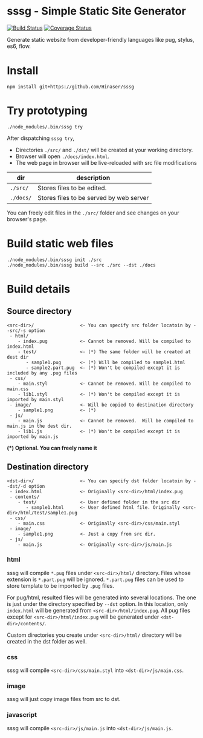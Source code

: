 # sssg - Simple Static Site Generator
[![Build Status](https://travis-ci.org/Hinaser/sssg.svg?branch=develop)](https://travis-ci.org/Hinaser/sssg)
[![Coverage Status](https://coveralls.io/repos/github/Hinaser/sssg/badge.svg?branch=develop)](https://coveralls.io/github/Hinaser/sssg?branch=develop)

Generate static website from developer-friendly languages like pug, stylus, es6, flow.

# Install
```
npm install git+https://github.com/Hinaser/sssg
```

# Try prototyping
```
./node_modules/.bin/sssg try
```

After dispatching `sssg try`,
- Directories `./src/` and `./dst/` will be created at your working directory.
- Browser will open `./docs/index.html`.
- The web page in browser will be live-reloaded with src file modifications 

|dir|description|
|---|-----------|
|`./src/`|Stores files to be edited.  |
|`./docs/`|Stores files to be served by web server|

You can freely edit files in the `./src/` folder and see changes on your browser's page.

# Build static web files
```
./node_modules/.bin/sssg init ./src
./node_modules/.bin/sssg build --src ./src --dst ./docs
```

# Build details
## Source directory
```
<src-dir>/                 <- You can specify src folder locatoin by --src/-s option
 - html/
    - index.pug            <- Cannot be removed. Will be compiled to index.html
    - test/                <- (*) The same folder will be created at dest dir
       - sample1.pug       <- (*) Will be compiled to sample1.html
       - sample2.part.pug  <- (*) Won't be compiled except it is included by any .pug files
 - css/
    - main.styl            <- Cannot be removed. Will be compiled to main.css
    - lib1.styl            <- (*) Won't be compiled except it is imported by main.styl
 - image/                  <- Will be copied to destination directory
    - sample1.png          <- (*) 
 - js/
    - main.js              <- Cannot be removed.  Will be compiled to main.js in the dest dir.
    - lib1.js              <- (*) Won't be compiled except it is imported by main.js
```

__(*) Optional. You can freely name it__

## Destination directory
```
<dst-dir>/                 <- You can specify dst folder locatoin by --dst/-d option
 - index.html              <- Originally <src-dir>/html/index.pug
 - contents/
    - test/                <- User defined folder in the src dir
       - sample1.html      <- User defined html file. Originally <src-dir>/html/test/sample1.pug
 - css/
    - main.css             <- Originally <src-dir>/css/main.styl
 - image/
    - sample1.png          <- Just a copy from src dir.
 - js/
    - main.js              <- Originally <src-dir>/js/main.js
```

### html
sssg will compile `*.pug` files under `<src-dir>/html/` directory.
Files whose extension is `*.part.pug` will be ignored.
`*.part.pug` files can be used to store template to be imported by `.pug` files.

For pug/html, resulted files will be generated into several locations.
The one is just under the directory specified by `--dst` option.
In this location, only `index.html` will be generated from `<src-dir>/html/index.pug`.
All pug files except for `<src-dir>/html/index.pug` will be generated under `<dst-dir>/contents/`.

Custom directories you create under `<src-dir>/html/` directory will be created in the dst folder as well.

### css
sssg will compile `<src-dir>/css/main.styl` into `<dst-dir>/js/main.css`.

### image
sssg will just copy image files from src to dst.

### javascript
sssg will compile `<src-dir>/js/main.js` into `<dst-dir>/js/main.js`.

